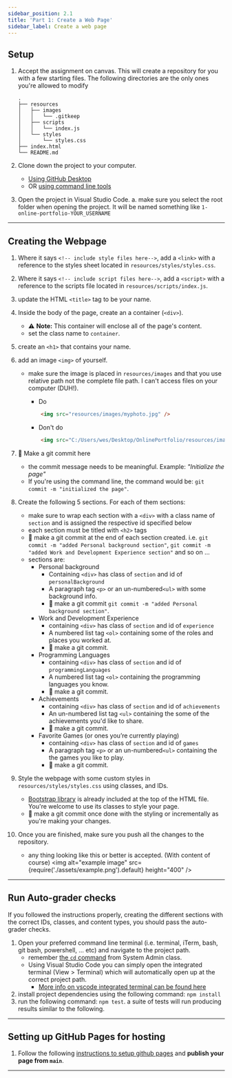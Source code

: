 ```yaml
---
sidebar_position: 2.1
title: 'Part 1: Create a Web Page'
sidebar_label: Create a web page
---
```


## Setup

1. Accept the assignment on canvas.
  This will create a repository for you with a few starting files. The following directories are the only ones you're allowed to modify

    ```
    .
    ├── resources
    │   ├── images
    │   │   └── .gitkeep
    │   ├── scripts
    │   │   └── index.js
    │   └── styles
    │       └── styles.css
    ├── index.html
    └── README.md
    ```

2. Clone down the project to your computer.
    * [Using GitHub Desktop](https://help.github.com/en/desktop/contributing-to-projects/cloning-a-repository-from-github-to-github-desktop)
    * OR [using command line tools](https://help.github.com/en/github/creating-cloning-and-archiving-repositories/cloning-a-repository)
3. Open the project in Visual Studio Code.
  a. make sure you select the root folder when opening the project. It will be named something like `1-online-portfolio-YOUR_USERNAME`

<hr />

## Creating the Webpage

1. Where it says `<!-- include style files here-->`, add a `<link>` with a reference to the styles sheet located in `resources/styles/styles.css`.
2. Where it says `<!-- include script files here-->`, add a `<script>` with a reference to the scripts file located in `resources/scripts/index.js`.
3. update the HTML `<title>` tag to be your name.
4. Inside the body of the page, create an a container (`<div>`).
   * ⚠️ **Note:** This container will enclose all of the page's content.
   * set the class name to `container`.
5. create an `<h1>` that contains your name.
6. add an image `<img>` of yourself.
    * make sure the image is placed in `resources/images` and that you use relative path not the complete file path. I can't access files on your computer (DUH!).
        * Do

        ```html
            <img src="resources/images/myphoto.jpg" />
        ```

        * Don't do

        ```html
            <img src="C:/Users/wes/Desktop/OnlinePortfolio/resources/images/myphoto.jpg"/>
        ```

7. 🚩  Make a git commit here
    * the commit message needs to be meaningful. Example: *"Initialize the page"*
    * If you're using the command line, the command would be: `git commit -m "initialized the page"`.
8. Create the following 5 sections. For each of them sections:
   * make sure to wrap each section with a `<div>` with a class name of `section` and is assigned the respective id specified below
   * each section must be titled with `<h2>` tags
   * 🚩  make a git commit at the end of each section created. i.e. `git commit -m "added Personal background section"`, `git commit -m "added Work and Development Experience section"` and so on ...
   * sections are:
        * Personal background
            * Containing `<div>` has class of `section` and id of `personalBackground`
            * A paragraph tag `<p>` or an un-numbered`<ul>` with some background info.
            * 🚩  make a git commit `git commit -m "added Personal background section"`.
        * Work and Development Experience
            * containing `<div>` has class of `section` and id of `experience`
            * A numbered list tag `<ol>` containing some of the roles and places you worked at.
            * 🚩  make a git commit.
        * Programming Languages
            * containing `<div>` has class of `section` and id of `programmingLanguages`
            * A numbered list tag `<ol>` containing the programming languages you know.
            * 🚩  make a git commit.
        * Achievements
            * containing `<div>` has class of `section` and id of `achievements`
            * An un-numbered list tag `<ul>` containing the some of the achievements you'd like to share.
            * 🚩  make a git commit.
        * Favorite Games (or ones you’re currently playing)
            * containing `<div>` has class of `section` and id of `games`
            * A paragraph tag `<p>` or an un-numbered`<ul>` containing the the games you like to play.
            * 🚩  make a git commit.
9. Style the webpage with some custom styles in `resources/styles/styles.css` using classes, and IDs.
    * [Bootstrap library](https://getbootstrap.com/) is already included at the top of the HTML file. You're welcome to use its classes to style your page.
    * 🚩  make a git commit once done with the styling or incrementally as you're making your changes.
10. Once you are finished, make sure you push all the changes to the repository.
    * any thing looking like this or better is accepted. (With content of course)
    <img alt="example image" src={require('./assets/example.png').default} height="400" />

<hr />

## Run Auto-grader checks

If you followed the instructions properly, creating the different sections with the correct IDs, classes, and content types, you should pass the auto-grader checks.

1. Open your preferred command line terminal (i.e. terminal, iTerm, bash, git bash, powershell, ... etc) and navigate to the project path.
    * remember [the `cd` command](http://www.linfo.org/cd.html) from System Admin class.
    * Using Visual Studio Code you can simply open the integrated terminal (View > Terminal) which will automatically open up at the correct project path.
        * [More info on vscode integrated terminal can be found here](https://code.visualstudio.com/docs/editor/integrated-terminal)
2. install project dependencies using the following command: `npm install`
3. run the following command: `npm test`. a suite of tests will run producing results similar to the following.

<hr />

## Setting up GitHub Pages for hosting

1. Follow the following [instructions to setup github pages](https://docs.github.com/en/pages/getting-started-with-github-pages/creating-a-github-pages-site#creating-your-site) and **publish your page from `main`**.

<hr />
